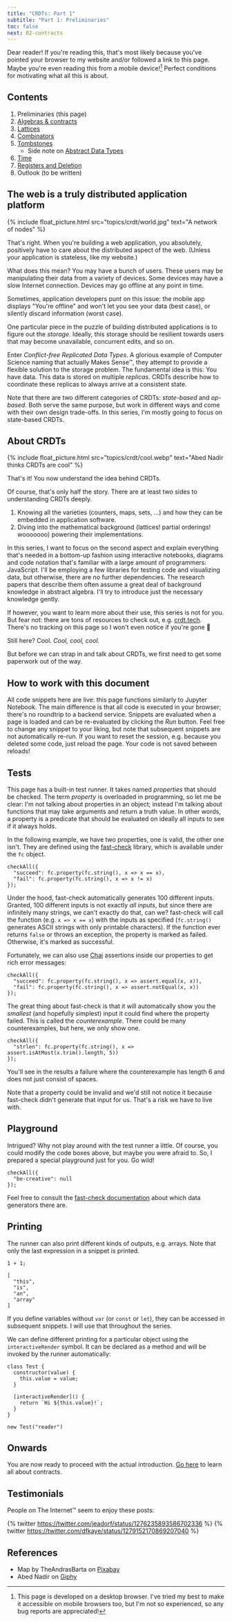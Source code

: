 ```yaml
---
title: "CRDTs: Part 1"
subtitle: "Part 1: Preliminaries"
toc: false
next: 02-contracts
---
```


Dear reader!
If you're reading this, that's most likely because you've pointed your browser to my website and/or followed a link to this page.
Maybe you're even reading this from a mobile device![^footnote-mobile]
Perfect conditions for motivating what all this is about.

## Contents

1. Preliminaries (this page)
2. [Algebras & contracts](../02-contracts)
3. [Lattices](../03-lattices)
4. [Combinators](../04-combinators)
5. [Tombstones](../05-tombstones)
   * Side note on [Abstract Data Types](../05a-adt)
6. [Time](../06-time)
7. [Registers and Deletion](../07-deletion)
8. Outlook (to be written)

## The web is a truly distributed application platform

{% include float_picture.html src="topics/crdt/world.jpg" text="A network of nodes" %}

That's right.
When you're building a web application, you absolutely, positively have to care about the distributed aspect of the web.
(Unless your application is stateless, like my website.)

What does this mean?
You may have a bunch of users.
These users may be manipulating their data from a variety of devices.
Some devices may have a slow Internet connection.
Devices may go offline at any point in time.

Sometimes, application developers punt on this issue:
the mobile app displays "You're offline" and won't let you see your data (best case), or silently discard information (worst case).

One particular piece in the puzzle of building distributed applications is to figure out the _storage_.
Ideally, this storage should be resilient towards users that may become unavailable, concurrent edits, and so on.

Enter _Conflict-free Replicated Data Types_.
A glorious example of Computer Science naming that actually Makes Sense™, they attempt to provide a flexible solution to the storage problem.
The fundamental idea is this:
You have data.
This data is stored on multiple _replicas_.
CRDTs describe how to coordinate these replicas to always arrive at a consistent state.

Note that there are two different categories of CRDTs: _state-based_ and _op-based_.
Both serve the same purpose, but work in different ways and come with their own design trade-offs.
In this series, I'm mostly going to focus on state-based CRDTs.

## About CRDTs

{% include float_picture.html src="topics/crdt/cool.webp" text="Abed Nadir thinks CRDTs are cool" %}

That's it!
You now understand the idea behind CRDTs.

Of course, that's only half the story.
There are at least two sides to understanding CRDTs deeply.

1. Knowing all the varieties (counters, maps, sets, ...) and how they can be embedded in application software.
2. Diving into the mathematical background (lattices! partial orderings! wooooooo) powering their implementations.

In this series, I want to focus on the second aspect and explain everything that's needed in a bottom-up fashion using interactive notebooks, diagrams and code notation that's familiar with a large amount of programmers: JavaScript.
I'll be employing a few libraries for testing code and visualizing data, but otherwise, there are no further dependencies.
The research papers that describe them often assume a great deal of background knowledge in abstract algebra.
I'll try to introduce just the necessary knowledge gently.

If however, you want to learn more about their use, this series is not for you.
But fear not: there are tons of resources to check out, e.g. [crdt.tech](https://crdt.tech/).
There's no tracking on this page so I won't even notice if you're gone 🤷

Still here?
Cool. _Cool, cool, cool._

But before we can strap in and talk about CRDTs, we first need to get some paperwork out of the way.

## How to work with this document

All code snippets here are live: this page functions similarly to Jupyter Notebook.
The main difference is that all code is executed in your browser; there's no roundtrip to a backend service.
Snippets are evaluated when a page is loaded and can be re-evaluated by clicking the _Run_ button.
Feel free to change any snippet to your liking, but note that subsequent snippets are not automatically re-run.
If you want to reset the session, e.g. because you deleted some code, just reload the page.
Your code is not saved between reloads!

## Tests

This page has a built-in test runner.
It takes named _properties_ that should be checked.
The term _property_ is overloaded in programming, so let me be clear: I'm not talking about properties in an object; instead I'm talking about functions that may take arguments and return a truth value.
In other words, a property is a predicate that should be evaluated on ideally all inputs to see if it always holds.

In the following example, we have two properties, one is valid, the other one isn't.
They are defined using the [fast-check](https://github.com/dubzzz/fast-check/) library, which is available under the `fc` object.

```
checkAll({
  "succeed": fc.property(fc.string(), x => x == x),
  "fail": fc.property(fc.string(), x => x != x)
});
```

Under the hood, fast-check automatically generates 100 different inputs.
Granted, 100 different inputs is not exactly _all inputs_, but since there are infinitely many strings, we can't exactly do that, can we?
fast-check will call the function (e.g. `x => x == x`) with the inputs as specified (`fc.string()` generates ASCII strings with only printable characters).
If the function ever returns `false` or throws an exception, the property is marked as failed.
Otherwise, it's marked as successful.

Fortunately, we can also use [Chai](https://www.chaijs.com/) assertions inside our properties to get rich error messages:

```
checkAll({
  "succeed": fc.property(fc.string(), x => assert.equal(x, x)),
  "fail": fc.property(fc.string(), x => assert.notEqual(x, x))
});
```

The great thing about fast-check is that it will automatically show you the _smallest_ (and hopefully simplest) input it could find where the property failed.
This is called the _counterexample_.
There could be many counterexamples, but here, we only show one.

```
checkAll({
  "strlen": fc.property(fc.string(), x => assert.isAtMost(x.trim().length, 5))
});
```

You'll see in the results a failure where the counterexample has length 6 and does not just consist of spaces.

Note that a property could be invalid and we'd still not notice it because fast-check didn't generate that input for us.
That's a risk we have to live with.

## Playground

Intrigued?
Why not play around with the test runner a little.
Of course, you could modify the code boxes above, but maybe you were afraid to.
So, I prepared a special playground just for you.
Go wild!

```
checkAll({
  "be-creative": null
});
```

Feel free to consult the [fast-check documentation](https://github.com/dubzzz/fast-check/blob/v1.24.1/documentation/1-Guides/Arbitraries.md) about which data generators there are.

## Printing

The runner can also print different kinds of outputs, e.g. arrays.
Note that only the last expression in a snippet is printed.

```
1 + 1;

[
  "this",
  "is",
  "an",
  "array"
]
```

If you define variables without `var` (or `const` or `let`), they can be accessed in subsequent snippets.
I will use that throughout the series.

We can define different printing for a particular object using the `interactiveRender` symbol.
It can be declared as a method and will be invoked by the runner automatically:

```
class Test {
  constructor(value) {
    this.value = value;
  }

  [interactiveRender]() {
    return `Hi ${this.value}!`;
  }
}

new Test("reader")
```

## Onwards

You are now ready to proceed with the actual introduction.
[Go here](../02-contracts) to learn all about contracts.

## Testimonials

People on The Internet™ seem to enjoy these posts:

{% twitter https://twitter.com/jeadorf/status/1276235893586702336 %}
{% twitter https://twitter.com/dfkaye/status/1279152170869207040 %}

## References

* Map by TheAndrasBarta on [Pixabay](https://pixabay.com/photos/world-europe-map-connections-1264062/)
* Abed Nadir on [Giphy](https://giphy.com/gifs/community-abed-cool-2HONNTJbRhzKE)

[^footnote-mobile]: This page is developed on a desktop browser. I've tried my best to make it accessible on mobile browsers too, but I'm not so experienced, so any bug reports are appreciated!
